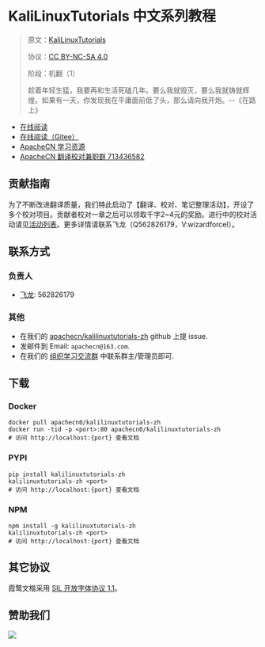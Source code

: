 <!--
    需要填充的占位符：
    
    README.md
    
        KaliLinuxTutorials 中文系列教程：文档中文名
        KaliLinuxTutorials：文档英文名
        https://kalilinuxtutorials.com/：文档原始链接
        kltut：域名前缀
        飞龙：负责人名称
        wizardforcel：负责人 Github 用户名
        562826179：负责人 QQ
        kalilinuxtutorials-zh：ApacheCN 的 Github 仓库名称
        kalilinuxtutorials-zh：DockerHub 仓库名称
        kalilinuxtutorials-zh：PYPI 包名称
        kalilinuxtutorials-zh：NPM 包名称
    
    CNAME
    
        kltut：域名前缀

    index.html
    
        KaliLinuxTutorials 中文系列教程：文档中文名
        #1e73be：显示颜色
        kalilinuxtutorials-zh：ApacheCN 的 Github 仓库名称

    asset/docsify-apachecn-footer.js
    
        kalilinuxtutorials-zh：ApacheCN 的 Github 仓库名称
-->

# KaliLinuxTutorials 中文系列教程

> 原文：[KaliLinuxTutorials](https://kalilinuxtutorials.com/)
> 
> 协议：[CC BY-NC-SA 4.0](http://creativecommons.org/licenses/by-nc-sa/4.0/)
> 
> 阶段：机翻（1）
> 
> 趁着年轻生猛，我要再和生活死磕几年。要么我就毁灭，要么我就铸就辉煌。如果有一天，你发现我在平庸面前低了头，那么请向我开炮。--《在路上》

* [在线阅读](https://kltut.apachecn.org)
* [在线阅读（Gitee）](https://apachecn.gitee.io/doc-template/)
* [ApacheCN 学习资源](http://docs.apachecn.org/)
* [ApacheCN 翻译校对兼职群 713436582](https://jq.qq.com/?_wv=1027&k=VSNtgpjb)

## 贡献指南

为了不断改进翻译质量，我们特此启动了【翻译、校对、笔记整理活动】，开设了多个校对项目。贡献者校对一章之后可以领取千字2\~4元的奖励。进行中的校对活动请见[活动列表](https://home.apachecn.org/#/docs/activity/docs-activity)。更多详情请联系飞龙（Q562826179，V:wizardforcel）。

## 联系方式

### 负责人

* [飞龙](https://github.com/wizardforcel): 562826179

### 其他

*   在我们的 [apachecn/kalilinuxtutorials-zh](https://github.com/apachecn/kalilinuxtutorials-zh) github 上提 issue.
*   发邮件到 Email: `apachecn@163.com`.
*   在我们的 [组织学习交流群](https://www.apachecn.org/#/docs/join) 中联系群主/管理员即可.

## 下载

### Docker

```
docker pull apachecn0/kalilinuxtutorials-zh
docker run -tid -p <port>:80 apachecn0/kalilinuxtutorials-zh
# 访问 http://localhost:{port} 查看文档
```

### PYPI

```
pip install kalilinuxtutorials-zh
kalilinuxtutorials-zh <port>
# 访问 http://localhost:{port} 查看文档
```

### NPM

```
npm install -g kalilinuxtutorials-zh
kalilinuxtutorials-zh <port>
# 访问 http://localhost:{port} 查看文档
```

## 其它协议

霞鹜文楷采用 [SIL 开放字体协议 1.1](https://github.com/lxgw/LxgwWenKai/blob/main/SIL_Open_Font_License_1.1.txt)。

## 赞助我们

![](http://data.apachecn.org/img/about/donate.jpg)
